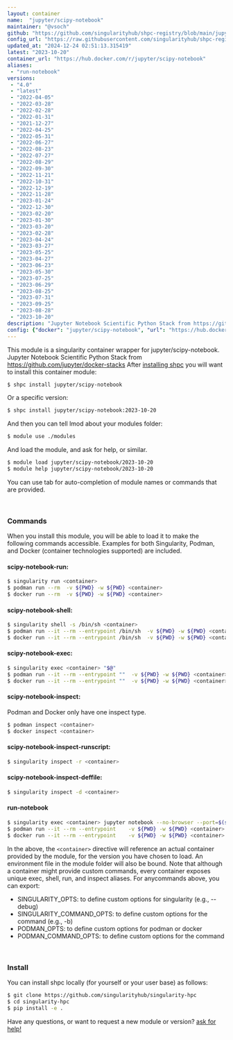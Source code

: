 ```yaml
---
layout: container
name:  "jupyter/scipy-notebook"
maintainer: "@vsoch"
github: "https://github.com/singularityhub/shpc-registry/blob/main/jupyter/scipy-notebook/container.yaml"
config_url: "https://raw.githubusercontent.com/singularityhub/shpc-registry/main/jupyter/scipy-notebook/container.yaml"
updated_at: "2024-12-24 02:51:13.315419"
latest: "2023-10-20"
container_url: "https://hub.docker.com/r/jupyter/scipy-notebook"
aliases:
 - "run-notebook"
versions:
 - "4.0"
 - "latest"
 - "2022-04-05"
 - "2022-03-28"
 - "2022-02-28"
 - "2022-01-31"
 - "2021-12-27"
 - "2022-04-25"
 - "2022-05-31"
 - "2022-06-27"
 - "2022-08-23"
 - "2022-07-27"
 - "2022-08-29"
 - "2022-09-30"
 - "2022-11-21"
 - "2022-10-31"
 - "2022-12-19"
 - "2022-11-28"
 - "2023-01-24"
 - "2022-12-30"
 - "2023-02-20"
 - "2023-01-30"
 - "2023-03-20"
 - "2023-02-28"
 - "2023-04-24"
 - "2023-03-27"
 - "2023-05-25"
 - "2023-04-27"
 - "2023-06-23"
 - "2023-05-30"
 - "2023-07-25"
 - "2023-06-29"
 - "2023-08-25"
 - "2023-07-31"
 - "2023-09-25"
 - "2023-08-28"
 - "2023-10-20"
description: "Jupyter Notebook Scientific Python Stack from https://github.com/jupyter/docker-stacks"
config: {"docker": "jupyter/scipy-notebook", "url": "https://hub.docker.com/r/jupyter/scipy-notebook", "maintainer": "@vsoch", "description": "Jupyter Notebook Scientific Python Stack from https://github.com/jupyter/docker-stacks", "latest": {"2023-10-20": "sha256:fca4bcc9cbd49d9a15e0e4df6c666adf17776c950da9fa94a4f0a045d5c4ad33"}, "tags": {"4.0": "sha256:c650887d0bb8ec6fe899b58c2a8dec896e4e2c93b70135caabaa11cbe4d0d456", "latest": "sha256:fca4bcc9cbd49d9a15e0e4df6c666adf17776c950da9fa94a4f0a045d5c4ad33", "2022-04-05": "sha256:5918de55073c2a7b24e57d855b9a1501a4e84c89d1c745d10523a1773175a126", "2022-03-28": "sha256:075ce0799346a1a340fee08d08a4c4a10391a3bd29a8963c1c5355d24ac93b1c", "2022-02-28": "sha256:e51cb4700af349c040bbf83c7f7a3c5fb94edb97df3071be48d5eae6c03d2f5b", "2022-01-31": "sha256:9d8aff70bdc79eb8c80579da39b9583326bc332d248416f06ef20f954d0b64a6", "2021-12-27": "sha256:41911b6f333f464a05b503636e6fb03005f2c11e72c272476c49eaf57770fa80", "2022-04-25": "sha256:c9e051d007f7806bb316db203470e7cbe37598e73b0c3e9f0c7816dd93757f0c", "2022-05-31": "sha256:80433463497b4041c904b530c9452542ac0239c2c50142a22e05ec27d214281c", "2022-06-27": "sha256:b3c7535c6ad691d307275277f2cea9c8f69c13dbe3626ffb1cec6e9801d96c5e", "2022-08-23": "sha256:a33526e9a1f8f1e18cdf8d59114fb0787b45c795ff307adc13dfdc7e2ff2c691", "2022-07-27": "sha256:911a583dea71450cb5ae17a65727e0ee7a2fe79d658aa4601dd1d9390cd46c1d", "2022-08-29": "sha256:dc39d15bddf8d49d3308d000be34540b0273f8049d481a61aad6b2c535489bdd", "2022-09-30": "sha256:67f3557f7e9483120caaf0df3aaacadaf9f3cabb0b75f87afb2dd46dfd816fe3", "2022-11-21": "sha256:e75cb1b69cbc4194bf22a7d3216b001972ef84b92449a283b03aaf7064bcc118", "2022-10-31": "sha256:a79b6a40dc54e0bf1ca9f5a585f2a6efd06a6eed9f93750ee93ed98a2ef384c6", "2022-12-19": "sha256:41a5eff21bcee17f2a916c7249cd8544658c6447b88083f0290753fef00486c6", "2022-11-28": "sha256:e5895d35fc482db22c0bb19b8485935bcabecfb414acf6ee8ec9f3d62c3f40bd", "2023-01-24": "sha256:52abdd6f7ecb85f9054a97b4e838169250b06af59dcd6922dfbca31941429d5c", "2022-12-30": "sha256:548d131372481816c5c126f578cb212c1ed57dbc73c3c85be7ac8bca65f85a51", "2023-02-20": "sha256:39001013292ae723e183f856f21e230c98b0a96f61af26a1e755741040133fbc", "2023-01-30": "sha256:d309b719420e9319a5a06bbc41c42df665436893b480bdf0b15c256e4638babf", "2023-03-20": "sha256:354f884490a4991306cef5b9798c4f4c2da81745aef91c5570f1baa291de75ea", "2023-02-28": "sha256:65a78e7a51bc9584414e36a61735937a2ee092eff6815e6e38c01e4c5e72bc2d", "2023-04-24": "sha256:2035a5157c7fd199b884eb30449682359c82ad75c5a26742ebf6aeb08ceb93f7", "2023-03-27": "sha256:7a144455200808d68ba448fc126745a4a601fc312425cb53995b852090fda380", "2023-05-25": "sha256:1a9690d4b93d81915aa9cb51cf2d83ee140149268949aa5c76431418c5c117b0", "2023-04-27": "sha256:dc04d8fad24cd4ac555db0c6d3652ecd7b6255798a8328ffe62848ecd59f813b", "2023-06-23": "sha256:3d01536a4dd7122c2398735b8f3ca7bbf551f50796a16eab64b5746381303331", "2023-05-30": "sha256:fda677c76b1be21772094c75432f1d3288ffcebc3da7ebd2ac6813dd17272f08", "2023-07-25": "sha256:d5b8b55f5ac380016f314122ae3fa97f0196ebd8653f279e31c787f38575744f", "2023-06-29": "sha256:bef52244a0264e97eb404250ccb2321bf8c6f65220762048d4030a3713b9682c", "2023-08-25": "sha256:71660da9cc4253dc88779440f3c401e67664936bead2aa9b76c8d2b638c7fe07", "2023-07-31": "sha256:90c8f2aa5e52b6ca0a2d104fda1b4b93c36dba94324ef9d16ce0e51cb2045202", "2023-09-25": "sha256:8325f36f962d186fb3460478fc973cb0a4db5aa9687f427cd6e31ccb0bacaf12", "2023-08-28": "sha256:6d18809e63b22500da14e0eee7dabb7db63374f6c0619fe17668310833a0ac57", "2023-10-20": "sha256:fca4bcc9cbd49d9a15e0e4df6c666adf17776c950da9fa94a4f0a045d5c4ad33"}, "aliases": [{"name": "run-notebook", "command": "jupyter notebook --no-browser --port=$(shuf -i 2000-65000 -n 1) --ip 0.0.0.0"}]}
---
```


This module is a singularity container wrapper for jupyter/scipy-notebook.
Jupyter Notebook Scientific Python Stack from https://github.com/jupyter/docker-stacks
After [installing shpc](#install) you will want to install this container module:


```bash
$ shpc install jupyter/scipy-notebook
```

Or a specific version:

```bash
$ shpc install jupyter/scipy-notebook:2023-10-20
```

And then you can tell lmod about your modules folder:

```bash
$ module use ./modules
```

And load the module, and ask for help, or similar.

```bash
$ module load jupyter/scipy-notebook/2023-10-20
$ module help jupyter/scipy-notebook/2023-10-20
```

You can use tab for auto-completion of module names or commands that are provided.

<br>

### Commands

When you install this module, you will be able to load it to make the following commands accessible.
Examples for both Singularity, Podman, and Docker (container technologies supported) are included.

#### scipy-notebook-run:

```bash
$ singularity run <container>
$ podman run --rm  -v ${PWD} -w ${PWD} <container>
$ docker run --rm  -v ${PWD} -w ${PWD} <container>
```

#### scipy-notebook-shell:

```bash
$ singularity shell -s /bin/sh <container>
$ podman run --it --rm --entrypoint /bin/sh  -v ${PWD} -w ${PWD} <container>
$ docker run --it --rm --entrypoint /bin/sh  -v ${PWD} -w ${PWD} <container>
```

#### scipy-notebook-exec:

```bash
$ singularity exec <container> "$@"
$ podman run --it --rm --entrypoint ""  -v ${PWD} -w ${PWD} <container> "$@"
$ docker run --it --rm --entrypoint ""  -v ${PWD} -w ${PWD} <container> "$@"
```

#### scipy-notebook-inspect:

Podman and Docker only have one inspect type.

```bash
$ podman inspect <container>
$ docker inspect <container>
```

#### scipy-notebook-inspect-runscript:

```bash
$ singularity inspect -r <container>
```

#### scipy-notebook-inspect-deffile:

```bash
$ singularity inspect -d <container>
```


#### run-notebook

```bash
$ singularity exec <container> jupyter notebook --no-browser --port=$(shuf -i 2000-65000 -n 1) --ip 0.0.0.0
$ podman run --it --rm --entrypoint    -v ${PWD} -w ${PWD} <container> -c " $@"
$ docker run --it --rm --entrypoint    -v ${PWD} -w ${PWD} <container> -c " $@"
```



In the above, the `<container>` directive will reference an actual container provided
by the module, for the version you have chosen to load. An environment file in the
module folder will also be bound. Note that although a container
might provide custom commands, every container exposes unique exec, shell, run, and
inspect aliases. For anycommands above, you can export:

 - SINGULARITY_OPTS: to define custom options for singularity (e.g., --debug)
 - SINGULARITY_COMMAND_OPTS: to define custom options for the command (e.g., -b)
 - PODMAN_OPTS: to define custom options for podman or docker
 - PODMAN_COMMAND_OPTS: to define custom options for the command

<br>

### Install

You can install shpc locally (for yourself or your user base) as follows:

```bash
$ git clone https://github.com/singularityhub/singularity-hpc
$ cd singularity-hpc
$ pip install -e .
```

Have any questions, or want to request a new module or version? [ask for help!](https://github.com/singularityhub/singularity-hpc/issues)